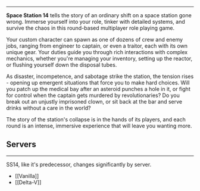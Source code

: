 
---
**Space Station 14** tells the story of an ordinary shift on a space station gone wrong. Immerse yourself into your role, tinker with detailed systems, and survive the chaos in this round-based multiplayer role playing game.

Your custom character can spawn as one of dozens of crew and enemy jobs, ranging from engineer to captain, or even a traitor, each with its own unique gear. Your duties guide you through rich interactions with complex mechanics, whether you're managing your inventory, setting up the reactor, or flushing yourself down the disposal tubes.

As disaster, incompetence, and sabotage strike the station, the tension rises - opening up emergent situations that force you to make hard choices. Will you patch up the medical bay after an asteroid punches a hole in it, or fight for control when the captain gets murdered by revolutionaries? Do you break out an unjustly imprisoned clown, or sit back at the bar and serve drinks without a care in the world?

The story of the station's collapse is in the hands of its players, and each round is an intense, immersive experience that will leave you wanting more.

## Servers
---
SS14, like it's predecessor, changes significantly by server.

* [[Vanilla]]
* [[Delta-V]]